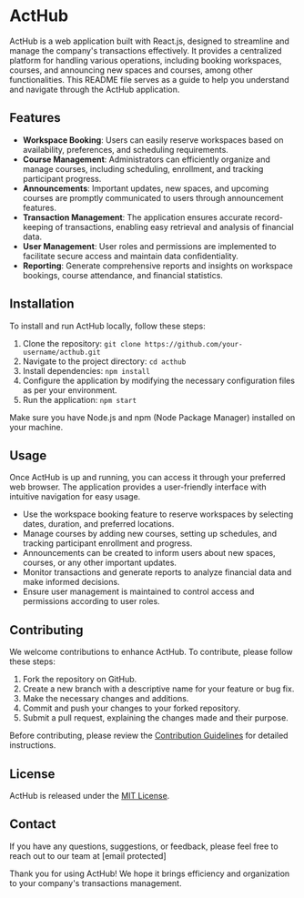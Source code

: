 # ActHub

ActHub is a web application built with React.js, designed to streamline and manage the company's transactions effectively. It provides a centralized platform for handling various operations, including booking workspaces, courses, and announcing new spaces and courses, among other functionalities. This README file serves as a guide to help you understand and navigate through the ActHub application.

## Features

- **Workspace Booking**: Users can easily reserve workspaces based on availability, preferences, and scheduling requirements.
- **Course Management**: Administrators can efficiently organize and manage courses, including scheduling, enrollment, and tracking participant progress.
- **Announcements**: Important updates, new spaces, and upcoming courses are promptly communicated to users through announcement features.
- **Transaction Management**: The application ensures accurate record-keeping of transactions, enabling easy retrieval and analysis of financial data.
- **User Management**: User roles and permissions are implemented to facilitate secure access and maintain data confidentiality.
- **Reporting**: Generate comprehensive reports and insights on workspace bookings, course attendance, and financial statistics.

## Installation

To install and run ActHub locally, follow these steps:

1. Clone the repository: `git clone https://github.com/your-username/acthub.git`
2. Navigate to the project directory: `cd acthub`
3. Install dependencies: `npm install`
4. Configure the application by modifying the necessary configuration files as per your environment.
5. Run the application: `npm start`

Make sure you have Node.js and npm (Node Package Manager) installed on your machine.

## Usage

Once ActHub is up and running, you can access it through your preferred web browser. The application provides a user-friendly interface with intuitive navigation for easy usage.

- Use the workspace booking feature to reserve workspaces by selecting dates, duration, and preferred locations.
- Manage courses by adding new courses, setting up schedules, and tracking participant enrollment and progress.
- Announcements can be created to inform users about new spaces, courses, or any other important updates.
- Monitor transactions and generate reports to analyze financial data and make informed decisions.
- Ensure user management is maintained to control access and permissions according to user roles.

## Contributing

We welcome contributions to enhance ActHub. To contribute, please follow these steps:

1. Fork the repository on GitHub.
2. Create a new branch with a descriptive name for your feature or bug fix.
3. Make the necessary changes and additions.
4. Commit and push your changes to your forked repository.
5. Submit a pull request, explaining the changes made and their purpose.

Before contributing, please review the [Contribution Guidelines](CONTRIBUTING.md) for detailed instructions.

## License

ActHub is released under the [MIT License](LICENSE).

## Contact

If you have any questions, suggestions, or feedback, please feel free to reach out to our team at [email protected]

Thank you for using ActHub! We hope it brings efficiency and organization to your company's transactions management.
